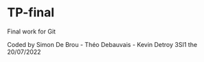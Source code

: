 # TP-final
Final work for Git 

Coded by Simon De Brou - Théo Debauvais - Kevin Detroy 3SI1 the 20/07/2022
